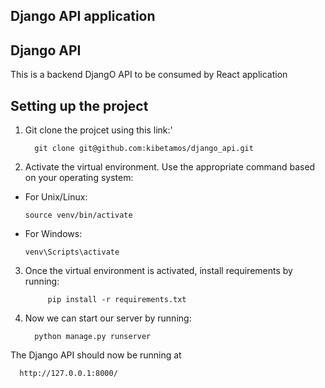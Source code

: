  ## Django API application

## Django API </br>

This is a backend DjangO API to be consumed by React application</br>

## Setting up the project 

1. Git clone the projcet using this link:'
   
         git clone git@github.com:kibetamos/django_api.git


3. Activate the virtual environment. Use the appropriate command based on your operating system:

- For Unix/Linux:
  ```
  source venv/bin/activate
  ```

- For Windows:
  ```
  venv\Scripts\activate
  ```

3. Once the virtual environment is activated, install requirements by running:

            pip install -r requirements.txt

4. Now we can start our server by running:

         python manage.py runserver

The Django API should now be running at 

      http://127.0.0.1:8000/

